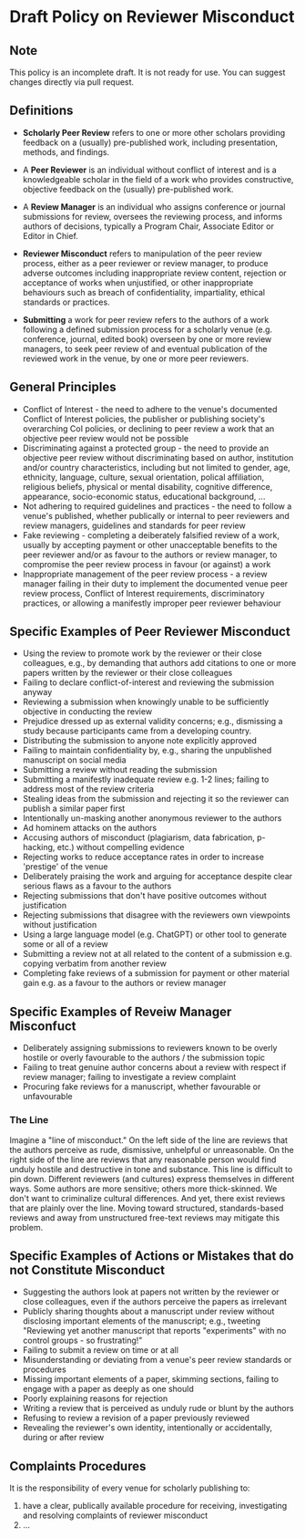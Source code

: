 # Draft Policy on Reviewer Misconduct

## Note

This policy is an incomplete draft. It is not ready for use. You can suggest changes directly via pull request. 

## Definitions 

 - **Scholarly Peer Review** refers to one or more other scholars providing feedback on a (usually) pre-published work, including presentation, methods, and findings.

 - A **Peer Reviewer** is an individual without conflict of interest and is a knowledgeable scholar in the field of a work who provides constructive, objective feedback on the (usually) pre-published work.
 
 - A **Review Manager** is an individual who assigns conference or journal submissions for review, oversees the reviewing process, and informs authors of decisions, typically a Program Chair, Associate Editor or Editor in Chief.

 - **Reviewer Misconduct** refers to manipulation of the peer review process, either as a peer reviewer or review manager, to produce adverse outcomes including inappropriate review content, rejection or acceptance of works when unjustified, or other inappropriate behaviours such as breach of confidentiality, impartiality, ethical standards or practices.

- **Submitting** a work for peer review refers to the authors of a work following a defined submission process for a scholarly venue (e.g. conference, journal, edited book) overseen by one or more review managers, to seek peer review of and eventual publication of the reviewed work in the venue, by one or more peer reviewers.
 
## General Principles

 - Conflict of Interest - the need to adhere to the venue's documented Conflict of Interest policies, the publisher or publishing society's overarching CoI policies, or declining to peer review a work that an objective peer review would not be possible
 - Discriminating against a protected group - the need to provide an objective peer review without discriminating based on author, institution and/or country characteristics, including but not limited to gender, age, ethnicity, language, culture, sexual orientation, polical affiliation, religious beliefs, physical or mental disability, cognitive difference, appearance, socio-economic status, educational background, ...
- Not adhering to required guidelines and practices - the need to follow a venue's published, whether publically or internal to peer reviewers and review managers, guidelines and standards for peer review
- Fake reviewing - completing a deiberately falsified review of a work, usually by accepting payment or other unacceptable benefits to the peer reviewer and/or as favour to the authors or review manager, to compromise the peer review process in favour (or against) a work
- Inappropriate management of the peer review process - a review manager failing in their duty to implement the documented venue peer review process, Conflict of Interest requirements, discriminatory practices, or allowing a manifestly improper peer reviewer behaviour


## Specific Examples of Peer Reviewer Misconduct
 
 - Using the review to promote work by the reviewer or their close colleagues, e.g., by demanding that authors add citations to one or more papers written by the reviewer or their close colleagues
 - Failing to declare conflict-of-interest and reviewing the submission anyway
 - Reviewing a submission when knowingly unable to be sufficiently objective in conducting the review
 - Prejudice dressed up as external validity concerns; e.g., dismissing a study because participants came from a developing country.
 - Distributing the submission to anyone note explicitly approved 
 - Failing to maintain confidentiality by, e.g., sharing the unpublished manuscript on social media
 - Submitting a review without reading the submission
 - Submitting a manifestly inadequate review e.g. 1-2 lines; failing to address most of the review criteria
 - Stealing ideas from the submission and rejecting it so the reviewer can publish a similar paper first
 - Intentionally un-masking another anonymous reviewer to the authors
 - Ad hominem attacks on the authors
 - Accusing authors of misconduct (plagiarism, data fabrication, p-hacking, etc.) without compelling evidence
 - Rejecting works to reduce acceptance rates in order to increase 'prestige' of the venue
- Deliberately praising the work and arguing for acceptance despite clear serious flaws as a favour to the authors
- Rejecting submissions that don't have positive outcomes without justification
- Rejecting submissions that disagree with the reviewers own viewpoints without justification
 - Using a large language model (e.g. ChatGPT) or other tool to generate some or all of a review
 - Submitting a review not at all related to the content of a submission e.g. copying verbatim from another review
 - Completing fake reviews of a submission for payment or other material gain e.g. as a favour to the authors or review manager

## Specific Examples of Reveiw Manager Misconfuct

- Deliberately assigning submissions to reviewers known to be overly hostile or overly favourable to the authors / the submission topic 
- Failing to treat genuine author concerns about a review with respect if review manager; failing to investigate a review complaint
- Procuring fake reviews for a manuscript, whether favourable or unfavourable


### The Line

Imagine a "line of misconduct." On the left side of the line are reviews that the authors perceive as rude, dismissive, unhelpful or unreasonable. On the right side of the line are reviews that any reasonable person would find unduly hostile and destructive in tone and substance. This line is difficult to pin down. Different reviewers (and cultures) express themselves in different ways. Some authors are more sensitive; others more thick-skinned.  We don't want to criminalize cultural differences. And yet, there exist reviews that are plainly over the line. Moving toward structured, standards-based reviews and away from unstructured free-text reviews may mitigate this problem.

## Specific Examples of Actions or Mistakes that do not Constitute Misconduct

 - Suggesting the authors look at papers not written by the reviewer or close colleagues, even if the authors perceive the papers as irrelevant   
 - Publicly sharing thoughts about a manuscript under review without disclosing important elements of the manuscript; e.g., tweeting "Reviewing yet another manuscript that reports "experiments" with no control groups - so frustrating!"
 - Failing to submit a review on time or at all 
 - Misunderstanding or deviating from a venue's peer review standards or procedures
 - Missing important elements of a paper, skimming sections, failing to engage with a paper as deeply as one should
 - Poorly explaining reasons for rejection
 - Writing a review that is perceived as unduly rude or blunt by the authors
 - Refusing to review a revision of a paper previously reviewed
 - Revealing the reviewer's own identity, intentionally or accidentally, during or after review

 
## Complaints Procedures

It is the responsibility of every venue for scholarly publishing to: 
 1. have a clear, publically available procedure for receiving, investigating and resolving complaints of reviewer misconduct
 2. ...
